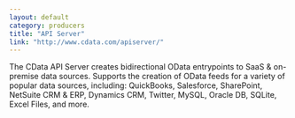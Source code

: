 ```yaml
---
layout: default
category: producers
title: "API Server"
link: "http://www.cdata.com/apiserver/"
---
```

The CData API Server creates bidirectional OData entrypoints to SaaS &amp; on-premise data sources. Supports the creation of OData feeds for a variety of popular data sources, including: QuickBooks, Salesforce, SharePoint, NetSuite CRM &amp; ERP, Dynamics CRM, Twitter, MySQL, Oracle DB, SQLite, Excel Files, and more.
